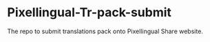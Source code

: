 # Pixellingual-Tr-pack-submit
The repo to submit translations pack onto Pixellingual Share website. 
